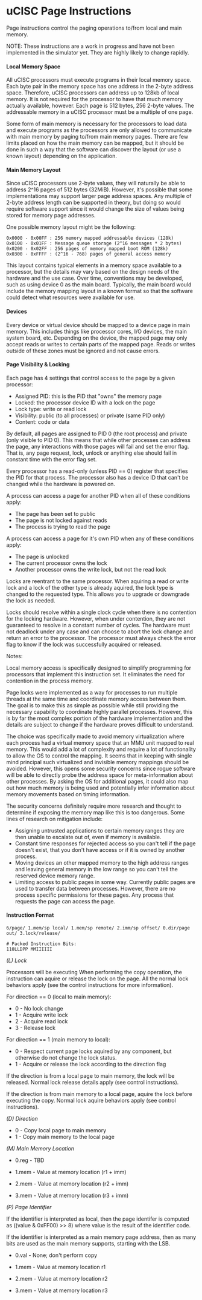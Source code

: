 # uCISC Page Instructions

Page instructions control the paging operations to/from local
and main memory.

NOTE: These instructions are a work in progress and have not
been implemented in the simulator yet. They are highly likely
to change rapidly.

#### Local Memory Space

All uCISC processors must execute programs in their local memory
space. Each byte pair in the memory space has one address in the
2-byte address space. Therefore, uCISC processors can address up
to 128kb of local memory. It is not required for the processor to
have that much memory actually available, however. Each page is
512 bytes, 256 2-byte values. The addressable memory in a uCISC
processor must be a multiple of one page.

Some form of main memory is necessary for the processors to load
data and execute programs as the processors are only allowed to
communicate with main memory by paging to/from main memory pages.
There are few limits placed on how the main memory can be mapped,
but it should be done in such a way that the software can discover
the layout (or use a known layout) depending on the application.

#### Main Memory Layout

Since uCISC processors use 2-byte values, they will naturally be
able to address 2^16 pages of 512 bytes (32MiB). However, it's
possible that some implementations may support larger page address
spaces. Any multiple of 2-byte address length can be supported in
theory, but doing so would require software support since it
would change the size of values being stored for memory page
addresses.

One possible memory layout might be the following:

```
0x0000 - 0x00FF : 256 memory mapped addressable devices (128k)
0x0100 - 0x01FF : Message queue storage (2^16 messages * 2 bytes)
0x0200 - 0x02FF : 256 pages of memory mapped boot ROM (128k)
0x0300 - 0xFFFF : (2^16 - 768) pages of general access memory
```

This layout contains typical elements in a memory space available
to a processor, but the details may vary based on the design needs
of the hardware and the use case. Over time, conventions may be
developed, such as using device 0 as the main board. Typically,
the main board would include the memory mapping layout in a known
format so that the software could detect what resources were
available for use.

#### Devices

Every device or virtual device should be mapped to a device page
in main memory. This includes things like processor cores, I/O
devices, the main system board, etc. Depending on the device,
the mapped page may only accept reads or writes to certain parts
of the mapped page. Reads or writes outside of these zones must
be ignored and not cause errors.

#### Page Visibility & Locking

Each page has 4 settings that control access to the page by a
given processor:

* Assigned PID: this is the PID that "owns" the memory page
* Locked: the processor device ID with a lock on the page
* Lock type: write or read lock
* Visibility: public (to all processes) or private (same PID only)
* Content: code or data

By default, all pages are assigned to PID 0 (the root process) and
private (only visible to PID 0). This means that while other
processes can address the page, any interactions with those pages
will fail and set the error flag. That is, any page request, lock,
unlock or anything else should fail in constant time with the
error flag set.

Every processor has a read-only (unless PID == 0) register that
specifies the PID for that process. The processor also has a
device ID that can't be changed while the hardware is powered on.

A process can access a page for another PID when all of these
conditions apply:

* The page has been set to public
* The page is not locked against reads
* The process is trying to read the page

A process can access a page for it's own PID when any of these
conditions apply:

* The page is unlocked
* The current processor owns the lock
* Another processor owns the write lock, but not the read lock

Locks are reentrant to the same processor. When aquiring a read
or write lock and a lock of the other type is already aquired,
the lock type is changed to the requested type. This allows you
to upgrade or downgrade the lock as needed.

Locks should resolve within a single clock cycle when there is no
contention for the locking hardware. However, when under
contention, they are not guaranteed to resolve in a constant
number of cycles. The hardware must not deadlock under any case
and can choose to abort the lock change and return an error to the
processor. The processor must always check the error flag to know
if the lock was successfully acquired or released.

Notes:

Local memory access is specifically designed to simplify
programming for processors that implement this instruction set. It
eliminates the need for contention in the process memory.

Page locks were implemented as a way for processes to run multiple
threads at the same time and coordinate memory access between
them. The goal is to make this as simple as possible while still
providing the necessary capability to coordinate highly parallel
processes. However, this is by far the most complex portion of
the hardware implementation and the details are subject to change
if the hardware proves difficult to understand.

The choice was specifically made to avoid memory virtualization
where each process had a virtual memory space that an MMU unit
mapped to real memory. This would add a lot of complexity and
require a lot of functionality to allow the OS to control the
mapping. It seems that in keeping with single mind principal such
virtualized and invisible memory mappings should be avoided.
However, this opens some security concerns since rogue software
will be able to directly probe the address space for
meta-information about other processes. By asking the OS for
additional pages, it could also map out how much memory is being
used and potentially infer information about memory movements
based on timing information.

The security concerns definitely require more research and thought
to determine if exposing the memory map like this is too
dangerous. Some lines of research on mitigation include:

* Assigning untrusted applications to certain memory ranges they
  are then unable to escalate out of, even if memory is available.
* Constant time responses for rejected access so you can't tell if
  the page doesn't exist, that you don't have access or if it is
  owned by another process.
* Moving devices an other mapped memory to the high address ranges
  and leaving general memory in the low range so you can't tell
  the reserved device memory range.
* Limiting access to public pages in some way. Currently public
  pages are used to transfer data between processes. However,
  there are no process specific permissions for these pages. Any
  process that requests the page can access the page.

#### Instruction Format

```
6/page/ 1.mem/sp local/ 1.mem/sp remote/ 2.imm/sp offset/ 0.dir/page out/ 3.lock/release/

# Packed Instruction Bits:
110LLDPP MMIIIIII
```

*(L) Lock*

Processors will be executing
When performing the copy operation, the instruction can aquire or
release the lock on the page. All the normal lock behaviors apply
(see the control instructions for more information).

For direction == 0 (local to main memory):

* 0 - No lock change
* 1 - Acquire write lock
* 2 - Acquire read lock
* 3 - Release lock

For direction == 1 (main memory to local):

* 0 - Respect current page locks aquired by any component, but
  otherwise do not change the lock status.
* 1 - Acquire or release the lock according to the direction flag

If the direction is from a local page to main memory, the lock
will be released. Normal lock release details apply (see control
instructions).

If the direction is from main memory to a local page, aquire the
lock before executing the copy. Normal lock aquire behaviors
apply (see control instructions).

*(D) Direction*

* 0 - Copy local page to main memory
* 1 - Copy main memory to the local page

*(M) Main Memory Location*

* 0.reg - TBD

* 1.mem - Value at memory location (r1 + imm)
* 2.mem - Value at memory location (r2 + imm)
* 3.mem - Value at memory location (r3 + imm)

*(P) Page Identifier*

If the identifier is interpreted as local, then the page identifer
is computed as ((value & 0xFF00) >> 8) where value is the result
of the identifier code.

If the identifier is interpreted as a main memory page address,
then as many bits are used as the main memory supports, starting
with the LSB.

* 0.val - None; don't perform copy

* 1.mem - Value at memory location r1
* 2.mem - Value at memory location r2
* 3.mem - Value at memory location r3

